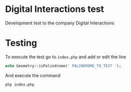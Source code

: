 # Digital Interactions test

Development test to the company Digital Interactions

# Testing

To execute the test go to ``index.php`` and add or edit the line

```php
echo Geometry::isPalindrome(' PALINDROME_TO_TEST ');
```
And execute the command
```bash
php index.php
```